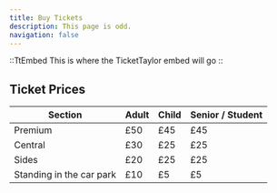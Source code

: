 ```yaml
---
title: Buy Tickets
description: This page is odd.
navigation: false
---
```



::TtEmbed
This is where the TicketTaylor embed will go
::


## Ticket Prices

| Section                  | Adult | Child | Senior / Student |
| ------------------------ | ----- | ----- | ---------------- |
| Premium                  | £50   | £45   | £45              |
| Central                  | £30   | £25   | £25              |
| Sides                    | £20   | £25   | £25              |
| Standing in the car park | £10   | £5    | £5               |